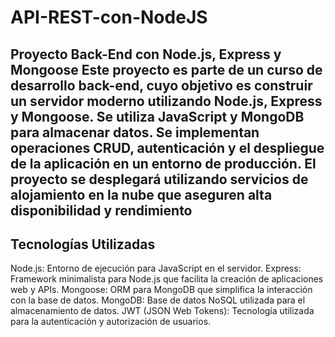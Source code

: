 # API-REST-con-NodeJS
Proyecto Back-End con Node.js, Express y Mongoose
Este proyecto es parte de un curso de desarrollo back-end, cuyo objetivo es construir un servidor moderno utilizando Node.js, Express y Mongoose. Se utiliza JavaScript y MongoDB para almacenar datos. 
Se implementan operaciones CRUD, autenticación y el despliegue de la aplicación en un entorno de producción.
El proyecto se desplegará utilizando servicios de alojamiento en la nube que aseguren alta disponibilidad y rendimiento
----------------------------------------------------------------------------------------------------------------------------------------
Tecnologías Utilizadas
----------------------------------------------------------------------------------------------------------------------------------------
Node.js: Entorno de ejecución para JavaScript en el servidor.
Express: Framework minimalista para Node.js que facilita la creación de aplicaciones web y APIs.
Mongoose: ORM para MongoDB que simplifica la interacción con la base de datos.
MongoDB: Base de datos NoSQL utilizada para el almacenamiento de datos.
JWT (JSON Web Tokens): Tecnología utilizada para la autenticación y autorización de usuarios.
